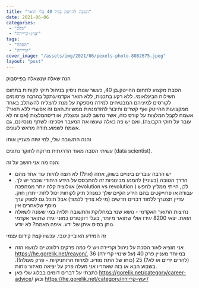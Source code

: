 ```yaml
---
title: "הסבה להייטק בגיל 40 בלי תואר"
date: 2021-06-06
categories: 
 - "בלוג"
 - "יעוץ-קריירה"
tags: 
 - "הסבה"
 - "קריירה"
cover_image: "/assets/img/2021/06/pexels-photo-8082675.jpeg"
layout: "post"
---
```


הנה שאלה שנשאלה בפייסבוק

הסבת מקצוע לתחום ההייטק.בן 40, כעשר שנות ניסיון בניהול תיקי לקוחות בתחום השילוח הבינלאומי. ללא רקע בתכנות, ללא תואר אקדמי.נתקל בהרבה פרסומים לקורסים למיניהם המבטיחים למידה מספקת על מנת להצליח להשתלב באחד ממקצועות ההייטק ואף קשרים וחיבור להזדמנויות ממשיות.האם זה אפשרי ללא תואר?אשמח לקבל המלצות על קורס כזה, אשר נחשב לטוב ומוצלח, או דיסהמלצות (אם זה לא עובר על חוקי הקבוצה). ואם יש פה כאלה שעשו את המעבר ויסכימו לשתף מנסיונם, גם אשמח לשמוע.תודה מראש לעונים.

והנה התשובה שלי, למי שזה מעניין אותו

עשיתי הסבה מאוד הדרגתית מרוקח לחוקר נתונים (data scientist).

הנה מה אני חושב על זה:

* יש הרבה עובדים בינויים בשוק, אתה (את?) לא רוצה להיות עוד אחד מהם
* הדרך הטובה (בעיניי) להמנע מבינוניות זה להתבסס על הידע היחודי שכבר יש לך. אוולוציה קלה יותר ממהפכה (evolution vs revolution ) לכן, הייתי ממליץ לחפש עבודה או פרוייקטים בהם הידע הקיים שלך כמנהל תיק לקוחות יכול לתת ייתרון חזק. עדיין תצטרך ללמוד דברים חדשים (מי לא צריך ללמוד) אבל תוכל גם לספק ערך מוסף שלאחרים אין
* נחיצות התואר האקדמי - נושא שנוי במחלוקת והתשובה תלויה במי שעונה לשאלה הזאת. יצאי 8200 יגידו אולי שתואר מיותר, בעלי דוקטורט כמוני יגידו שתואר אקדמי נותן בסיס איתן של ידע. איפה האמת? לא יודע.

זה המידע האובייקיטבי. עכשיו קצת קידום עצמי

* אני מוציא לאור הסכת על ניהול וקריירה ויש לי כמה פרקים רלוונטיים לנושא הזה <https://he.gorelik.net/reayon/.> במיוחד מעניין פרק 40 (על שינויי קריירה) 36 (להרים ידיים או לא?) 25 (כוחו של התת מודע. למרות הרוחניקיות - פרק מעולה!). בשבוע הבא או בזה שאחריו אני מעלה פרק על יציאה מאיזור נוחות.
* כתבתי על דברים דומים בבלוג שלי כאן [<https://gorelik.net/category/career-advice>](https://gorelik.net/category/career-advice)/ וכאן [<https://he.gorelik.net/category/יעוץ-קריירה/>](https://he.gorelik.net/category/)
